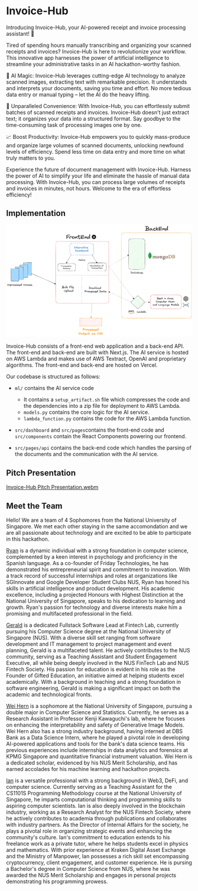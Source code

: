 # Invoice-Hub
Introducing Invoice-Hub, your AI-powered receipt and invoice processing assistant! 🤖

Tired of spending hours manually transcribing and organizing your scanned receipts and invoices? Invoice-Hub is here to revolutionize your workflow. This innovative app harnesses the power of artificial intelligence to streamline your administrative tasks in an AI hackathon-worthy fashion.

🧠 AI Magic: Invoice-Hub leverages cutting-edge AI technology to analyze scanned images, extracting text with remarkable precision. It understands and interprets your documents, saving you time and effort. No more tedious data entry or manual typing – let the AI do the heavy lifting.

🚀 Unparalleled Convenience: With Invoice-Hub, you can effortlessly submit batches of scanned receipts and invoices. Invoice-Hub doesn't just extract text; it organizes your data into a structured format. Say goodbye to the time-consuming task of processing images one by one.

📈 Boost Productivity: Invoice-Hub empowers you to quickly mass-produce and organize large volumes of scanned documents, unlocking newfound levels of efficiency. Spend less time on data entry and more time on what truly matters to you.

Experience the future of document management with Invoice-Hub. Harness the power of AI to simplify your life and eliminate the hassle of manual data processing. With Invoice-Hub, you can process large volumes of receipts and invoices in minutes, not hours. Welcome to the era of effortless efficiency!

## Implementation

![Friday Architecture](architecture.png)

Invoice-Hub consists of a front-end web application and a back-end API. The front-end and back-end are built with Next.js. The AI service is hosted on AWS Lambda and makes use of AWS Textract, OpenAI and proprietary algorithms. The front-end and back-end are hosted on Vercel.

Our codebase is structured as follows:
- `ml/` contains the AI service code
    - It contains a `setup_artifact.sh` file which compresses the code and the dependencies into a zip file for deployment to AWS Lambda.
    - `models.py` contains the core logic for the AI service.
    - `lambda_function.py` contains the code for the AWS Lambda function.

- `src/dashboard` and `src/pages`contains the front-end code and `src/components` contain the React Components powering our frontend.
- `src/pages/api` contains the back-end code which handles the parsing of the documents and the communication with the AI service.

## Pitch Presentation
[Invoice-Hub Pitch Presentation.webm](https://github.com/geraldngjx/invoice-hub/assets/102348985/131ab6d4-9f0a-469d-96da-b699d33b33d7)


## Meet the Team
Hello! We are a team of 4 Sophomores from the National University of Singapore. We met each other staying in the same accomondation and we are all passionate about technology and are excited to be able to participate in this hackathon.

[Ryan](https://www.linkedin.com/in/ryantzr/) is a dynamic individual with a strong foundation in computer science, complemented by a keen interest in psychology and proficiency in the Spanish language. As a co-founder of Friday Technologies, he has demonstrated his entrepreneurial spirit and commitment to innovation. With a track record of successful internships and roles at organizations like SGInnovate and Google Developer Student Clubs NUS, Ryan has honed his skills in artificial intelligence and product development. His academic excellence, including a projected Honours with Highest Distinction at the National University of Singapore, speaks to his dedication to learning and growth. Ryan's passion for technology and diverse interests make him a promising and multifaceted professional in the field.

[Gerald](https://www.linkedin.com/in/geraldngjx/) is a dedicated Fullstack Software Lead at Fintech Lab, currently pursuing his Computer Science degree at the National University of Singapore (NUS). With a diverse skill set ranging from software development and IT management to project management and event planning, Gerald is a multifaceted talent. He actively contributes to the NUS community, serving as a Teaching Assistant and Student Engagement Executive, all while being deeply involved in the NUS FinTech Lab and NUS Fintech Society. His passion for education is evident in his role as the Founder of Gifted Education, an initiative aimed at helping students excel academically. With a background in teaching and a strong foundation in software engineering, Gerald is making a significant impact on both the academic and technological fronts.

[Wei Hern](https://www.linkedin.com/in/wei-hern-lim-ab98731b9/) is a sophomore at the National University of Singapore, pursuing a double major in Computer Science and Statistics. Currently, he serves as a Research Assistant in Professor Kenji Kawaguchi's lab, where he focuses on enhancing the interpretability and safety of Generative Image Models. Wei Hern also has a strong industry background, having interned at DBS Bank as a Data Science Intern, where he played a pivotal role in developing AI-powered applications and tools for the bank's data science teams. His previous experiences include internships in data analytics and forensics at KPMG Singapore and quantitative financial instrument valuation. Wei Hern is a dedicated scholar, evidenced by his NUS Merit Scholarship, and has earned accolades for his machine learning and hackathon projects.

[Ian](https://www.linkedin.com/in/ian-tay-ye/) is a versatile professional with a strong background in Web3, DeFi, and computer science. Currently serving as a Teaching Assistant for the CS1101S Programming Methodology course at the National University of Singapore, he imparts computational thinking and programming skills to aspiring computer scientists. Ian is also deeply involved in the blockchain industry, working as a Research Analyst for the NUS Fintech Society, where he actively contributes to academia through publications and collaborates with industry partners. As the Director of Internal Affairs for the society, he plays a pivotal role in organizing strategic events and enhancing the community's culture. Ian's commitment to education extends to his freelance work as a private tutor, where he helps students excel in physics and mathematics. With prior experience at Kraken Digital Asset Exchange and the Ministry of Manpower, Ian possesses a rich skill set encompassing cryptocurrency, client engagement, and customer experience. He is pursing a Bachelor's degree in Computer Science from NUS, where he was awarded the NUS Merit Scholarship and engages in personal projects demonstrating his programming prowess.
